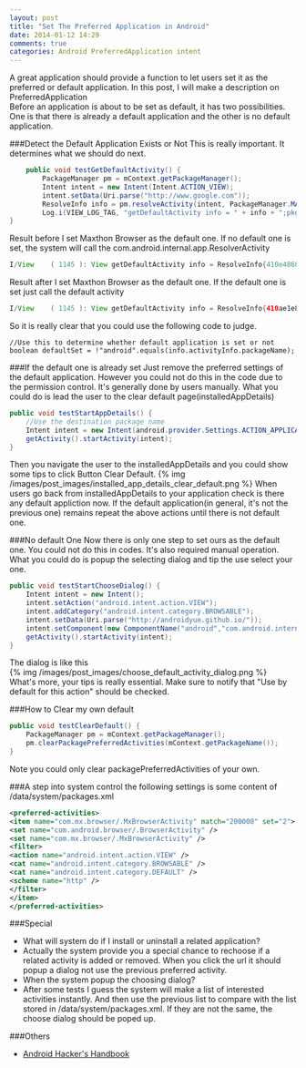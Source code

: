 ```yaml
---
layout: post
title: "Set The Preferred Application in Android"
date: 2014-01-12 14:29
comments: true
categories: Android PreferredApplication intent 
---
```

A great application should provide a function to let users set it as the preferred or default application. In this post, I will make a description on PreferredApplication  
Before an application is about to be set as default, it has two possibilities. One is that there is already a default application and the other is no default application. 
<!--more-->
###Detect the Default Application Exists or Not
This is really important. It determines what we should do next.
```java
    public void testGetDefaultActivity() {
        PackageManager pm = mContext.getPackageManager();
        Intent intent = new Intent(Intent.ACTION_VIEW);
        intent.setData(Uri.parse("http://www.google.com"));
        ResolveInfo info = pm.resolveActivity(intent, PackageManager.MATCH_DEFAULT_ONLY);
        Log.i(VIEW_LOG_TAG, "getDefaultActivity info = " + info + ";pkgName = " + info.activityInfo.packageName);
}
```
Result before I set Maxthon Browser as the default one. If no default one is set, the system will call the com.android.internal.app.ResolverActivity 
```java
I/View    ( 1145 ): View getDefaultActivity info = ResolveInfo{410e4868 com.android.internal.app.ResolverActivity p=0 o=0 m=0x0};pkgName = android
```
Result after I set Maxthon Browser as the default one. If the default one is set just call the default activity
```java
I/View    ( 1145 ): View getDefaultActivity info = ResolveInfo{410ae1e8 com.mx.browser.MxBrowserActivity p=0 o=0 m=0x208000};pkgName = com.mx.browser
```
So it is really clear that you could use the following code to judge.
```
//Use this to determine whether default application is set or not
boolean defaultSet = !"android".equals(info.activityInfo.packageName);
```
###If the default one is already set 
Just remove the preferred settings of the default application. However you could not do this in the code due to the permission control. It's generally done by users manually. What you could do is lead the user to the clear default page(installedAppDetails)
```java
public void testStartAppDetails() {
    //Use the destination package name
    Intent intent = new Intent(android.provider.Settings.ACTION_APPLICATION_DETAILS_SETTINGS, Uri.parse("package:com.mx.browser"));
    getActivity().startActivity(intent);
}
```
Then you navigate the user to the installedAppDetails and you could show some tips to click Button Clear Default. 
{% img /images/post_images/installed_app_details_clear_default.png %}
When users go back from installedAppDetails to your application check is there any default appliction now. If the default application(in general, it's not the previous one) remains repeat the above actions until there is not default one.

###No default One
Now there is only one step to set ours as the default one. You could not do this in codes. It's also required manual operation. What you could do is popup the selecting dialog and tip the use select your one.

```java
public void testStartChooseDialog() {
    Intent intent = new Intent();
    intent.setAction("android.intent.action.VIEW");
    intent.addCategory("android.intent.category.BROWSABLE");
    intent.setData(Uri.parse("http://androidyue.github.io/"));
    intent.setComponent(new ComponentName("android","com.android.internal.app.ResolverActivity"));
    getActivity().startActivity(intent);
}
```
The dialog is like this   
{% img /images/post_images/choose_default_activity_dialog.png %}  
What's more, your tips is really essential. Make sure to notify that  "Use by default for this action" should be  checked. 

###How to Clear my own default
```java
public void testClearDefault() {
    PackageManager pm = mContext.getPackageManager();
    pm.clearPackagePreferredActivities(mContext.getPackageName());
}
```
Note you could only clear packagePreferredActivities of your own.

###A step into system control
the following settings is some content of /data/system/packages.xml
```xml
<preferred-activities>
<item name="com.mx.browser/.MxBrowserActivity" match="200000" set="2">
<set name="com.android.browser/.BrowserActivity" />
<set name="com.mx.browser/.MxBrowserActivity" />
<filter>
<action name="android.intent.action.VIEW" />
<cat name="android.intent.category.BROWSABLE" />
<cat name="android.intent.category.DEFAULT" />
<scheme name="http" />
</filter>
</item>
</preferred-activities>
```

###Special
*  What will system do if I install or uninstall a related  application?
*  Actually the system provide you a special chance to rechoose if a related activity is added or removed. When you click the url it should popup a dialog not use the previous preferred activity.
*  When the system popup the choosing dialog?
*  After some tests I guess the system will make  a list of  interested activities instantly. And then use the previous list to compare with the list stored in /data/system/packages.xml. If they are not the same, the choose dialog should be poped up.


###Others
  * <a href="http://www.amazon.com/gp/product/B00K5B5Q80/ref=as_li_tl?ie=UTF8&camp=1789&creative=9325&creativeASIN=B00K5B5Q80&linkCode=as2&tag=droidyueblog-20&linkId=LEBXDOQDCPOPP5AJ">Android Hacker's Handbook</a><img src="http://ir-na.amazon-adsystem.com/e/ir?t=droidyueblog-20&l=as2&o=1&a=B00K5B5Q80" width="1" height="1" border="0" alt="" style="border:none !important; margin:0px !important;" />

